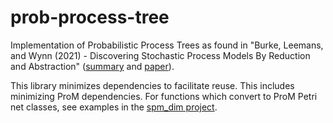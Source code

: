 # prob-process-tree

Implementation of Probabilistic Process Trees as found in "Burke, Leemans, and Wynn (2021) - Discovering Stochastic Process Models By Reduction and Abstraction" ([summary](https://adamburkeware.net/2021/08/02/toothpaste.html) and [paper](https://adamburkeware.net/papers/burke_leemans_wynn_discovering_toothpaste_20210322.pdf)).

This library minimizes dependencies to facilitate reuse. This includes minimizing ProM dependencies. For functions which convert to ProM Petri net classes, see examples in the [spm_dim project](https://github.com/adamburkegh/spm_dim).
